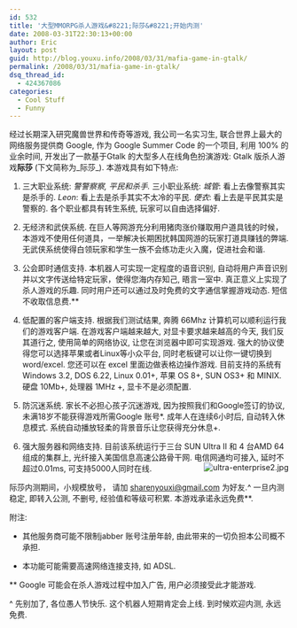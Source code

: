 ```yaml
---
id: 532
title: '大型MMORPG杀人游戏&#8221;际莎&#8221;开始内测'
date: 2008-03-31T22:30:13+00:00
author: Eric
layout: post
guid: http://blog.youxu.info/2008/03/31/mafia-game-in-gtalk/
permalink: /2008/03/31/mafia-game-in-gtalk/
dsq_thread_id:
  - 424367086
categories:
  - Cool Stuff
  - Funny
---
```

经过长期深入研究魔兽世界和传奇等游戏, 我公司一名实习生, 联合世界上最大的网络服务提供商 Google, 作为 Google Summer Code 的一个项目, 利用 100% 的业余时间, 开发出了一款基于Gtalk 的大型多人在线角色扮演游戏: Gtalk 版杀人游戏**际莎** (下文简称为_际莎_). 本游戏具有如下特点:

1. 三大职业系统: _警警察察, 平民和杀手._ 三小职业系统: _城管_: 看上去像警察其实是杀手的. _Leon_: 看上去是杀手其实不太冷的平民. _便衣_: 看上去是平民其实是警察的. 各个职业都具有转生系统, 玩家可以自由选择偏好.

2. 无经济和武侠系统. 在巨人等网游充分利用猪肉涨价赚取用户道具钱的时候， 本游戏不使用任何道具，一举解决长期困扰韩国网游的玩家打道具赚钱的弊端. 无武侠系统使得白领玩家和学生一族不会练功走火入魔，促进社会和谐.

3. 公会即时通信支持. 本机器人可实现一定程度的语音识别, 自动将用户声音识别并以文字传送给特定玩家，使得您海内存知己, 晤言一室中. 真正意义上实现了杀人游戏的乐趣. 同时用户还可以通过及时免费的文字通信掌握游戏动态. 短信不收取信息费.**

4. 低配置的客户端支持. 根据我们测试结果, 奔腾 66Mhz 计算机可以顺利运行我们的游戏客户端. 在游戏客户端越来越大, 对显卡要求越来越高的今天, 我们反其道行之, 使用简单的网络协议, 让您在浏览器中即可实现游戏. 强大的协议使得您可以选择苹果或者Linux等小众平台, 同时老板键可以让你一键切换到 word/excel. 您还可以在 excel 里面边做表格边操作游戏. 目前支持的系统有 Windows 3.2, DOS 6.22, Linux 0.01+, 苹果 OS 8+, SUN OS3+ 和 MINIX. 硬盘 10Mb+, 处理器 1MHz +, 显卡不是必须配置.

5. 防沉迷系统. 家长不必担心孩子沉迷游戏, 因为按照我们和Google签订的协议, 未满18岁不能获得游戏所需Google 账号*. 成年人在连续6小时后, 自动转入休息模式. 系统自动播放轻柔的背景音乐让您获得充分休息+.

6. 强大服务器和网络支持. 目前该系统运行于三台 SUN Ultra II 和 4 台AMD 64 组成的集群上, 光纤接入美国信息高速公路骨干网. 电信网通均可接入, 延时不超过0.01ms, 可支持5000人同时在线. <img src="http://blog.youxu.info/wp-content/uploads/2008/03/ultra-enterprise2.thumbnail.jpg" alt="ultra-enterprise2.jpg" align="right" />

际莎内测期间，小规模放号， 请加 sharenyouxi@gmail.com 为好友.^ 一旦内测稳定, 即转入公测, 不删号, 经验值和等级可积累. 本游戏承诺永远免费**.

附注:

* 其他服务商可能不限制jabber 账号注册年龄, 由此带来的一切负担本公司概不承担.

+ 本功能可能需要高速网络连接支持, 如 ADSL.

** Google 可能会在杀人游戏过程中加入广告, 用户必须接受此才能游戏.

^ 先别加了, 各位愚人节快乐. 这个机器人短期肯定会上线. 到时候欢迎内测, 永远免费.